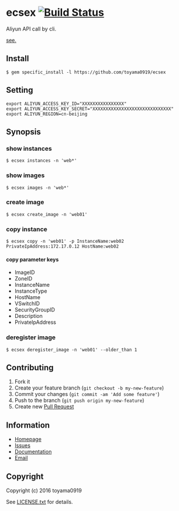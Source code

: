# ecsex [![Build Status](https://secure.travis-ci.org/toyama0919/ecsex.png?branch=master)](http://travis-ci.org/toyama0919/ecsex)

Aliyun API call by cli.

[see.](https://help.aliyun.com/document_detail/25485.html?spm=5176.doc25486.6.217.mrbZhI)

## Install
```
$ gem specific_install -l https://github.com/toyama0919/ecsex
```

## Setting
```
export ALIYUN_ACCESS_KEY_ID="XXXXXXXXXXXXXXXX"
export ALIYUN_ACCESS_KEY_SECRET="XXXXXXXXXXXXXXXXXXXXXXXXXXXXXX"
export ALIYUN_REGION=cn-beijing
```

## Synopsis

### show instances

    $ ecsex instances -n 'web*'

### show images

    $ ecsex images -n 'web*'

### create image

    $ ecsex create_image -n 'web01'

### copy instance

    $ ecsex copy -n 'web01' -p InstanceName:web02 PrivateIpAddress:172.17.0.12 HostName:web02

#### copy parameter keys
* ImageID
* ZoneID
* InstanceName
* InstanceType
* HostName
* VSwitchID
* SecurityGroupID
* Description
* PrivateIpAddress

### deregister image

    $ ecsex deregister_image -n 'web01' --older_than 1

## Contributing

1. Fork it
2. Create your feature branch (`git checkout -b my-new-feature`)
3. Commit your changes (`git commit -am 'Add some feature'`)
4. Push to the branch (`git push origin my-new-feature`)
5. Create new [Pull Request](../../pull/new/master)

## Information

* [Homepage](https://github.com/toyama0919/ecsex)
* [Issues](https://github.com/toyama0919/ecsex/issues)
* [Documentation](http://rubydoc.info/gems/ecsex/frames)
* [Email](mailto:toyama0919@gmail.com)

## Copyright

Copyright (c) 2016 toyama0919

See [LICENSE.txt](../LICENSE.txt) for details.

